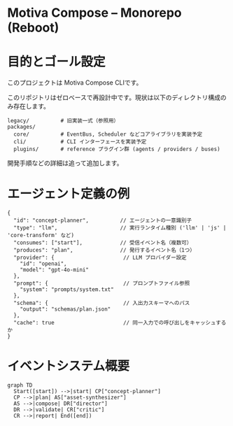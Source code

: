 # Motiva Compose – Monorepo (Reboot)

# 目的とゴール設定
このプロジェクトは Motiva Compose CLIです。


このリポジトリはゼロベースで再設計中です。現状は以下のディレクトリ構成のみ存在します。

```
legacy/          # 旧実装一式（参照用）
packages/
  core/          # EventBus, Scheduler などコアライブラリを実装予定
  cli/           # CLI インターフェースを実装予定
  plugins/       # reference プラグイン群 (agents / providers / buses)
```

開発手順などの詳細は追って追加します。 

# エージェント定義の例
```jsonc
{
  "id": "concept-planner",          // エージェントの一意識別子
  "type": "llm",                    // 実行ランタイム種別 ('llm' | 'js' | 'core-transform' など)
  "consumes": ["start"],            // 受信イベント名（複数可）
  "produces": "plan",               // 発行するイベント名（1つ）
  "provider": {                      // LLM プロバイダー設定
    "id": "openai",
    "model": "gpt-4o-mini"
  },
  "prompt": {                        // プロンプトファイル参照
    "system": "prompts/system.txt"
  },
  "schema": {                        // 入出力スキーマへのパス
    "output": "schemas/plan.json"
  },
  "cache": true                      // 同一入力での呼び出しをキャッシュするか
}
``` 

# イベントシステム概要
```mermaid
graph TD
  Start([start]) -->|start| CP["concept-planner"]
  CP -->|plan| AS["asset-synthesizer"]
  AS -->|compose| DR["director"]
  DR -->|validate| CR["critic"]
  CR -->|report| End([end])
``` 